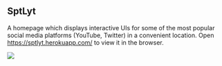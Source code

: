 ## SptLyt

A homepage which displays interactive UIs for some of the most popular social media platforms (YouTube, Twitter) in a convenient location.
Open https://sptlyt.herokuapp.com/ to view it in the browser.

![](GiphySptLyt.gif)
